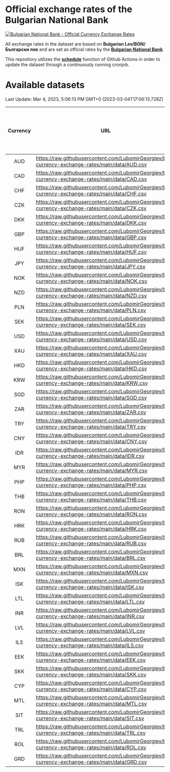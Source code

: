 # Official exchange rates of the Bulgarian National Bank

[![Bulgarian National Bank - Official Currency Exchange Rates](https://github.com/LubomirGeorgiev/bnb-currency-exchange-rates/actions/workflows/update-rates.yml/badge.svg?branch=main)](https://github.com/LubomirGeorgiev/bnb-currency-exchange-rates/actions/workflows/update-rates.yml)

All exchange rates in the dataset are based on **Bulgarian Lev/BGN/Български лев** and are set as official rates by the [**Bulgarian National Bank**](https://www.bnb.bg/Statistics/StExternalSector/StExchangeRates/StERForeignCurrencies/index.htm?toLang=_EN).

This repository utilizes the [**schedule**](https://docs.github.com/en/actions/reference/events-that-trigger-workflows) function of Github Actions in order to update the dataset through a continuously running cronjob.

# Available datasets

<!-- START LINKS (DO NOT EVER FU*ING DELETE THIS COMMENT FOR THE LOVE OF YOUR LIFE!!! IF YOU ARE CURIOS HOW IT WORKS, YOU CAN HAVE A LOOK AT ./src/updateReadme.ts) -->

Last Update: Mar 4, 2023, 5:06:13 PM GMT+0 (2023-03-04T17:06:13.728Z)

| Currency | URL                                                                                             | Number of records | Number of missing days that were filled in |
| :------: | ----------------------------------------------------------------------------------------------- | :---------------: | :----------------------------------------: |
|   AUD    | https://raw.githubusercontent.com/LubomirGeorgiev/bnb-currency-exchange-rates/main/data/AUD.csv |       8426        |                    2604                    |
|   CAD    | https://raw.githubusercontent.com/LubomirGeorgiev/bnb-currency-exchange-rates/main/data/CAD.csv |       8426        |                    2604                    |
|   CHF    | https://raw.githubusercontent.com/LubomirGeorgiev/bnb-currency-exchange-rates/main/data/CHF.csv |       8426        |                    2604                    |
|   CZK    | https://raw.githubusercontent.com/LubomirGeorgiev/bnb-currency-exchange-rates/main/data/CZK.csv |       8426        |                    2604                    |
|   DKK    | https://raw.githubusercontent.com/LubomirGeorgiev/bnb-currency-exchange-rates/main/data/DKK.csv |       8426        |                    2604                    |
|   GBP    | https://raw.githubusercontent.com/LubomirGeorgiev/bnb-currency-exchange-rates/main/data/GBP.csv |       8426        |                    2604                    |
|   HUF    | https://raw.githubusercontent.com/LubomirGeorgiev/bnb-currency-exchange-rates/main/data/HUF.csv |       8426        |                    2604                    |
|   JPY    | https://raw.githubusercontent.com/LubomirGeorgiev/bnb-currency-exchange-rates/main/data/JPY.csv |       8426        |                    2604                    |
|   NOK    | https://raw.githubusercontent.com/LubomirGeorgiev/bnb-currency-exchange-rates/main/data/NOK.csv |       8426        |                    2604                    |
|   NZD    | https://raw.githubusercontent.com/LubomirGeorgiev/bnb-currency-exchange-rates/main/data/NZD.csv |       8426        |                    2604                    |
|   PLN    | https://raw.githubusercontent.com/LubomirGeorgiev/bnb-currency-exchange-rates/main/data/PLN.csv |       8426        |                    2604                    |
|   SEK    | https://raw.githubusercontent.com/LubomirGeorgiev/bnb-currency-exchange-rates/main/data/SEK.csv |       8426        |                    2604                    |
|   USD    | https://raw.githubusercontent.com/LubomirGeorgiev/bnb-currency-exchange-rates/main/data/USD.csv |       8426        |                    2604                    |
|   XAU    | https://raw.githubusercontent.com/LubomirGeorgiev/bnb-currency-exchange-rates/main/data/XAU.csv |       8426        |                    2606                    |
|   HKD    | https://raw.githubusercontent.com/LubomirGeorgiev/bnb-currency-exchange-rates/main/data/HKD.csv |       8129        |                    2518                    |
|   KRW    | https://raw.githubusercontent.com/LubomirGeorgiev/bnb-currency-exchange-rates/main/data/KRW.csv |       8129        |                    2518                    |
|   SGD    | https://raw.githubusercontent.com/LubomirGeorgiev/bnb-currency-exchange-rates/main/data/SGD.csv |       8129        |                    2518                    |
|   ZAR    | https://raw.githubusercontent.com/LubomirGeorgiev/bnb-currency-exchange-rates/main/data/ZAR.csv |       8129        |                    2518                    |
|   TRY    | https://raw.githubusercontent.com/LubomirGeorgiev/bnb-currency-exchange-rates/main/data/TRY.csv |       6609        |                    2046                    |
|   CNY    | https://raw.githubusercontent.com/LubomirGeorgiev/bnb-currency-exchange-rates/main/data/CNY.csv |       6489        |                    2010                    |
|   IDR    | https://raw.githubusercontent.com/LubomirGeorgiev/bnb-currency-exchange-rates/main/data/IDR.csv |       6489        |                    2010                    |
|   MYR    | https://raw.githubusercontent.com/LubomirGeorgiev/bnb-currency-exchange-rates/main/data/MYR.csv |       6489        |                    2010                    |
|   PHP    | https://raw.githubusercontent.com/LubomirGeorgiev/bnb-currency-exchange-rates/main/data/PHP.csv |       6489        |                    2010                    |
|   THB    | https://raw.githubusercontent.com/LubomirGeorgiev/bnb-currency-exchange-rates/main/data/THB.csv |       6489        |                    2010                    |
|   RON    | https://raw.githubusercontent.com/LubomirGeorgiev/bnb-currency-exchange-rates/main/data/RON.csv |       6432        |                    1994                    |
|   HRK    | https://raw.githubusercontent.com/LubomirGeorgiev/bnb-currency-exchange-rates/main/data/HRK.csv |       6427        |                    1991                    |
|   RUB    | https://raw.githubusercontent.com/LubomirGeorgiev/bnb-currency-exchange-rates/main/data/RUB.csv |       6123        |                    1894                    |
|   BRL    | https://raw.githubusercontent.com/LubomirGeorgiev/bnb-currency-exchange-rates/main/data/BRL.csv |       5521        |                    1715                    |
|   MXN    | https://raw.githubusercontent.com/LubomirGeorgiev/bnb-currency-exchange-rates/main/data/MXN.csv |       5521        |                    1715                    |
|   ISK    | https://raw.githubusercontent.com/LubomirGeorgiev/bnb-currency-exchange-rates/main/data/ISK.csv |       5429        |                    1685                    |
|   LTL    | https://raw.githubusercontent.com/LubomirGeorgiev/bnb-currency-exchange-rates/main/data/LTL.csv |       5153        |                    1582                    |
|   INR    | https://raw.githubusercontent.com/LubomirGeorgiev/bnb-currency-exchange-rates/main/data/INR.csv |       5152        |                    1599                    |
|   LVL    | https://raw.githubusercontent.com/LubomirGeorgiev/bnb-currency-exchange-rates/main/data/LVL.csv |       4790        |                    1470                    |
|   ILS    | https://raw.githubusercontent.com/LubomirGeorgiev/bnb-currency-exchange-rates/main/data/ILS.csv |       4426        |                    1378                    |
|   EEK    | https://raw.githubusercontent.com/LubomirGeorgiev/bnb-currency-exchange-rates/main/data/EEK.csv |       3997        |                    1223                    |
|   SKK    | https://raw.githubusercontent.com/LubomirGeorgiev/bnb-currency-exchange-rates/main/data/SKK.csv |       2972        |                    914                     |
|   CYP    | https://raw.githubusercontent.com/LubomirGeorgiev/bnb-currency-exchange-rates/main/data/CYP.csv |       2901        |                    885                     |
|   MTL    | https://raw.githubusercontent.com/LubomirGeorgiev/bnb-currency-exchange-rates/main/data/MTL.csv |       2604        |                    799                     |
|   SIT    | https://raw.githubusercontent.com/LubomirGeorgiev/bnb-currency-exchange-rates/main/data/SIT.csv |       2541        |                    777                     |
|   TRL    | https://raw.githubusercontent.com/LubomirGeorgiev/bnb-currency-exchange-rates/main/data/TRL.csv |       1815        |                    556                     |
|   ROL    | https://raw.githubusercontent.com/LubomirGeorgiev/bnb-currency-exchange-rates/main/data/ROL.csv |       1697        |                    524                     |
|   GRD    | https://raw.githubusercontent.com/LubomirGeorgiev/bnb-currency-exchange-rates/main/data/GRD.csv |        356        |                    104                     |

<!-- END LINKS (DO NOT EVER FU*ING DELETE THIS COMMENT FOR THE LOVE OF YOUR LIFE!!! IF YOU ARE CURIOS HOW IT WORKS, YOU CAN HAVE A LOOK AT ./src/updateReadme.ts) -->
